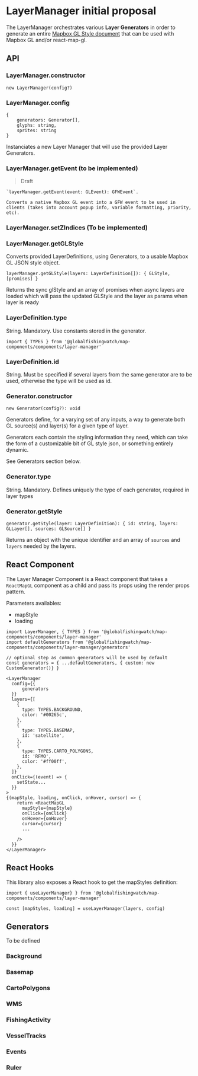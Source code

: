 # LayerManager initial proposal

The LayerManager orchestrates various **Layer Generators** in order to generate an entire <a href="https://docs.mapbox.com/mapbox-gl-js/style-spec/">Mapbox GL Style document</a> that can be used with Mapbox GL and/or react-map-gl.

## API

### LayerManager.constructor

`new LayerManager(config?)`

### LayerManager.config
```
{
    generators: Generator[],
    glyphs: string,
    sprites: string
}
```

Instanciates a new Layer Manager that will use the provided Layer Generators.

### LayerManager.getEvent (to be implemented)

> Draft
```
`layerManager.getEvent(event: GLEvent): GFWEvent`.

Converts a native Mapbox GL event into a GFW event to be used in clients (takes into account popup info, variable formatting, priority, etc).
```

### LayerManager.setZIndices (To be implemented)

### LayerManager.getGLStyle

Converts provided LayerDefinitions, using Generators, to a usable Mapbox GL JSON style object.

`layerManager.getGLStyle(layers: LayerDefinition[]): { GLStyle, [promises] }`

Returns the sync glStyle and an array of promises when async layers are loaded which will pass the updated GLStyle and the layer as params when layer is ready

### LayerDefinition.type

String. Mandatory. Use constants stored in the generator.

```
import { TYPES } from '@globalfishingwatch/map-components/components/layer-manager'
```

### LayerDefinition.id

String. Must be specified if several layers from the same generator are to be used, otherwise the type will be used as id.

### Generator.constructor

`new Generator(config?): void`

Generators define, for a varying set of any inputs, a way to generate both GL source(s) and layer(s) for a given type of layer.

Generators each contain the styling information they need, which can take the form of a customizable bit of GL style json, or something entirely dynamic.

See Generators section below.

### Generator.type

String. Mandatory. Defines uniquely the type of each generator, required in layer types

### Generator.getStyle

`generator.getStyle(layer: LayerDefinition): { id: string, layers: GLLayer[], sources: GLSource[] }`

Returns an object with the unique identifier and an array of `sources` and `layers` needed by the layers.


## React Component

The Layer Manager Component is a React component that takes a `ReactMapGL` component as a child and pass its props using the render props pattern.

Parameters availables:
- mapStyle
- loading

```
import LayerManager, { TYPES } from '@globalfishingwatch/map-components/components/layer-manager'
import defaultGenerators from '@globalfishingwatch/map-components/components/layer-manager/generators'

// optional step as common generators will be used by default
const generators = { ...defaultGenerators, { custom: new CustomGenerator()} }

<LayerManager
  config={{
      generators
  }}
  layers={[
    {
      type: TYPES.BACKGROUND,
      color: '#00265c',
    },
    {
      type: TYPES.BASEMAP,
      id: 'satellite',
    },
    {
      type: TYPES.CARTO_POLYGONS,
      id: 'RFMO',
      color: '#ff00ff',
    },
  ]}
  onClick={(event) => {
    setState...
  }}
>
{(mapStyle, loading, onClick, onHover, cursor) => {
    return <ReactMapGL
      mapStyle={mapStyle}
      onClick={onClick}
      onHover={onHover}
      cursor={cursor}
      ...

    />
  }}
</LayerManager>

```

## React Hooks

This library also exposes a React hook to get the mapStyles definition:

```
import { useLayerManager} } from '@globalfishingwatch/map-components/components/layer-manager'

const [mapStyles, loading] = useLayerManager(layers, config)
```


## Generators

To be defined

### Background

### Basemap

### CartoPolygons

### WMS

### FishingActivity

### VesselTracks

### Events

### Ruler
